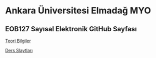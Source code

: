 # Ankara Üniversitesi Elmadağ MYO 
## EOB127 Sayısal Elektronik GitHub Sayfası

[Teori Bilgiler](https://github.com/gokhanmanav/EOB127-Sayisal-Elektronik/wiki)

[Ders Slaytları](https://gokhanmanav.github.io/EOB127-Sayisal-Elektronik/)
